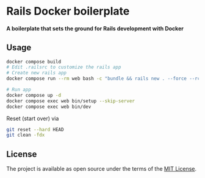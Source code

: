 # Rails Docker boilerplate

#### A boilerplate that sets the ground for Rails development with Docker

## Usage

```sh
docker compose build
# Edit .railsrc to customize the rails app
# Create new rails app
docker compose run --rm web bash -c "bundle && rails new . --force --rc=.railsrc"

# Run app
docker compose up -d
docker compose exec web bin/setup --skip-server
docker compose exec web bin/dev
```

Reset (start over) via
```sh
git reset --hard HEAD
git clean -fdx
```

## License

The project is available as open source under the terms of the [MIT License](http://opensource.org/licenses/MIT).
